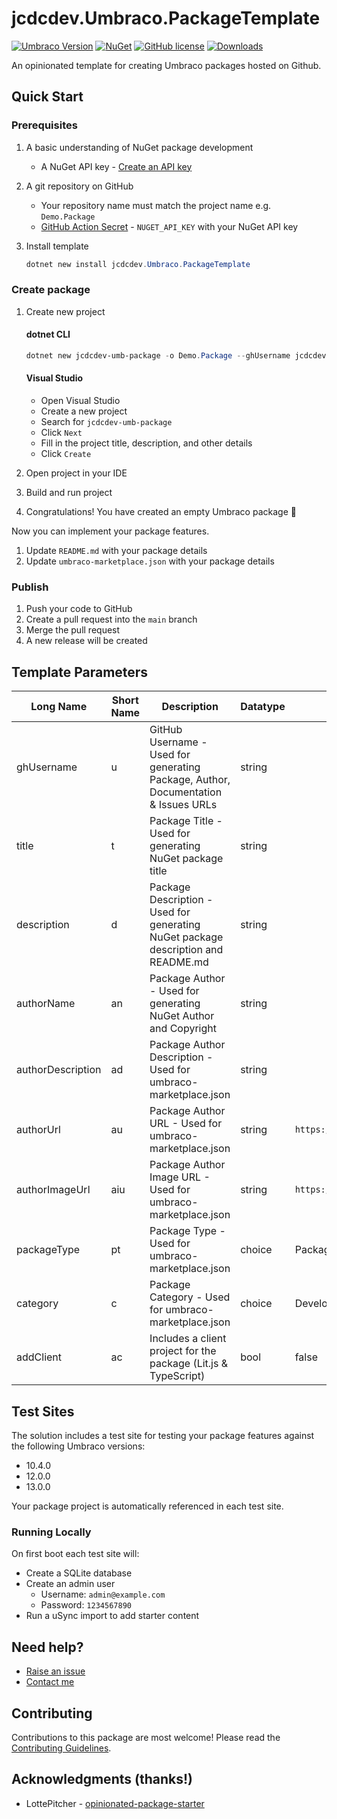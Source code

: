 # jcdcdev.Umbraco.PackageTemplate

[![Umbraco Version](https://img.shields.io/badge/Umbraco-10.4+-%233544B1?style=flat&logo=umbraco)](https://umbraco.com/products/umbraco-cms/)
[![NuGet](https://img.shields.io/nuget/vpre/jcdcdev.Umbraco.PackageTemplate?color=0273B3)](https://www.nuget.org/packages/jcdcdev.Umbraco.PackageTemplate)
[![GitHub license](https://img.shields.io/github/license/jcdcdev/jcdcdev.Umbraco.PackageTemplate?color=8AB803)](../LICENSE)
[![Downloads](https://img.shields.io/nuget/dt/jcdcdev.Umbraco.PackageTemplate?color=cc9900)](https://www.nuget.org/packages/jcdcdev.Umbraco.PackageTemplate/)

An opinionated template for creating Umbraco packages hosted on Github.

## Quick Start

### Prerequisites

1. A basic understanding of NuGet package development
    - A NuGet API key - [Create an API key](https://learn.microsoft.com/en-us/nuget/nuget-org/publish-a-package)
2. A git repository on GitHub
    - Your repository name must match the project name e.g. `Demo.Package`
    - [GitHub Action Secret](https://docs.github.com/en/actions/security-guides/using-secrets-in-github-actions) - `NUGET_API_KEY`
      with your NuGet API key

3. Install template

    ```powershell
    dotnet new install jcdcdev.Umbraco.PackageTemplate
    ```

### Create package

1. Create new project

    #### dotnet CLI

    ```powershell
    dotnet new jcdcdev-umb-package -o Demo.Package --ghUsername jcdcdev --title "My Demo Package" --description "An empty Umbraco package" --addClient    
    ```
   
   #### Visual Studio
    - Open Visual Studio
    - Create a new project
    - Search for `jcdcdev-umb-package`
    - Click `Next`
    - Fill in the project title, description, and other details
    - Click `Create`

2. Open project in your IDE
3. Build and run project
4. Congratulations! You have created an empty Umbraco package 🎉

Now you can implement your package features.

1. Update `README.md` with your package details
2. Update `umbraco-marketplace.json` with your package details

### Publish

1. Push your code to GitHub
2. Create a pull request into the `main` branch
3. Merge the pull request
4. A new release will be created

## Template Parameters

| Long Name         | Short Name | Description                                                                        | Datatype | Default Value                       | Required |
|-------------------|------------|------------------------------------------------------------------------------------|----------|-------------------------------------|----------|
| ghUsername        | u          | GitHub Username - Used for generating Package, Author, Documentation & Issues URLs | string   |                                     | Yes      |
| title             | t          | Package Title - Used for generating NuGet package title                            | string   |                                     | Yes      |
| description       | d          | Package Description - Used for generating NuGet package description and README.md  | string   |                                     | Yes      |
| authorName        | an         | Package Author - Used for generating NuGet Author and Copyright                    | string   |                                     | No       |
| authorDescription | ad         | Package Author Description - Used for umbraco-marketplace.json                     | string   |                                     | No       |
| authorUrl         | au         | Package Author URL - Used for umbraco-marketplace.json                             | string   | `https://github.com/ghUsername`     | No       |
| authorImageUrl    | aiu        | Package Author Image URL - Used for umbraco-marketplace.json                       | string   | `https://github.com/ghUsername.png` | No       |
| packageType       | pt         | Package Type - Used for umbraco-marketplace.json                                   | choice   | Package                             | No       |
| category          | c          | Package Category - Used for umbraco-marketplace.json                               | choice   | Developer Tools                     | No       |
| addClient         | ac         | Includes a client project for the package (Lit.js & TypeScript)                    | bool     | false                               | No       |

## Test Sites

The solution includes a test site for testing your package features against the following Umbraco versions:

- 10.4.0
- 12.0.0
- 13.0.0

Your package project is automatically referenced in each test site.

### Running Locally

On first boot each test site will:

- Create a SQLite database
- Create an admin user
  - Username: `admin@example.com`
  - Password: `1234567890`
- Run a uSync import to add starter content

## Need help?

- [Raise an issue](https://github.com/jcdcdev/jcdcdev.Umbraco.PackageTemplate/issues)
- [Contact me](https://jcdc.dev/contact)

## Contributing

Contributions to this package are most welcome! Please read the [Contributing Guidelines](CONTRIBUTING.md).

## Acknowledgments (thanks!)

- LottePitcher - [opinionated-package-starter](https://github.com/LottePitcher/opinionated-package-starter)